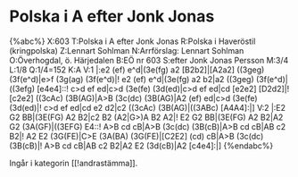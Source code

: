 # Polska i A efter Jonk Jonas

{%abc%}
X:603
T:Polska i A efter Jonk Jonas
R:Polska i Haveröstil (kringpolska)
Z:Lennart Sohlman
N:Arrförslag: Lennart Sohlman
O:Överhogdal, ö. Härjedalen
B:EÖ nr 603
S:efter Jonk Jonas Persson 
M:3/4
L:1/8
Q:1/4=152
K:A
V:1
|:e2 (ef) e^d|(3e(fg) a2 [B2b2]|[A2a2] ((3geg) (3f(e^d)|e>f (3g(ag) (3f(e^d)|!
e2 (ef) e^d|(3e(fg) a2 b2|a2 ((3geg) (3f(e^d)|((3efg) [e4e4]::!
c>d ef ed|c>d (3e(fe) (3d(ed)|c>d ef ed|cd [e2e2] [D2d2]|!
[c2e2] ((3cAc) (3B(AG)|A>B (3c(dc) (3B(AG)|A2 (ef) ed|c>d (3e(fe) (3d(ed)|!
c>d ef ed|cd e2 d2|c2 ((3cAc) (3B(AG)|((3ABc) [A4A4]:|]
V:2
|:E2 G2 BB|(3E(FG) A2 B2|c2 B2 (A2|G>)A B2 A2|!
E2 G2 BB|(3E(FG) A2 B2|A2 G2 (3A(GF)|((3EFG) E4::!
A>B cd cB|A>B (3c(dc) (3B(cB)|A>B cd cB|AB c2 B2|!
A2 E2 (3G(FE)|C>E (3A(BA) (3G(FE)|[C2E2] (cd) cB|A>B (3c(dc) (3B(cB)|!
A>B cd cB|AB c2 B2|A2 E2 (3d(cB)|A2 [c4e4]:|]
{%endabc%}

Ingår i kategorin [[!andrastämma]].
